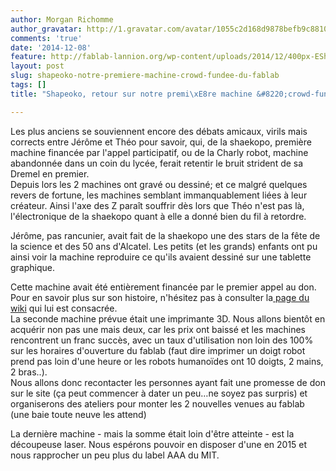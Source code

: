 ```yaml
---
author: Morgan Richomme
author_gravatar: http://1.gravatar.com/avatar/1055c2d168d9878befb9c8810eda96dc?s=96&d=mm&r=g
comments: 'true'
date: '2014-12-08'
feature: http://fablab-lannion.org/wp-content/uploads/2014/12/400px-EShapeOko_dual_Y_with_LXP.jpg
layout: post
slug: shapeoko-notre-premiere-machine-crowd-fundee-du-fablab
tags: []
title: "Shapeoko, retour sur notre premi\xE8re machine &#8220;crowd-fund\xE9e&#8221;"

---
```

Les plus anciens se souviennent encore des débats amicaux, virils mais
corrects entre Jérôme et Théo pour savoir, qui, de la shaekopo, première
machine financée par l'appel participatif, ou de la Charly robot, machine
abandonnée dans un coin du lycée, ferait retentir le bruit strident de sa
Dremel en premier.  
Depuis lors les 2 machines ont gravé ou dessiné; et ce malgré quelques revers
de fortune, les machines semblant immanquablement liées à leur créateur. Ainsi
l'axe des Z paraît souffrir dès lors que Théo n'est pas là, l'électronique de
la shaekopo quant à elle a donné bien du fil à retordre.

Jérôme, pas rancunier, avait fait de la shaekopo une des stars de la fête de
la science et des 50 ans d'Alcatel. Les petits (et les grands) enfants ont pu
ainsi voir la machine reproduire ce qu'ils avaient dessiné sur une tablette
graphique.

Cette machine avait été entièrement financée par le premier appel au don. Pour
en savoir plus sur son histoire, n'hésitez pas à consulter la[ page du
wiki](http://fablab-lannion.org/wiki/index.php?title=Shapeoko) qui lui est
consacrée.  
La seconde machine prévue était une imprimante 3D. Nous allons bientôt en
acquérir non pas une mais deux, car les prix ont baissé et les machines
rencontrent un franc succès, avec un taux d'utilisation non loin des 100% sur
les horaires d'ouverture du fablab (faut dire imprimer un doigt robot prend
pas loin d'une heure or les robots humanoïdes ont 10 doigts, 2 mains, 2
bras..).  
Nous allons donc recontacter les personnes ayant fait une promesse de don sur
le site (ça peut commencer à dater un peu…ne soyez pas surpris) et
organiserons des ateliers pour monter les 2 nouvelles venues au fablab (une
baie toute neuve les attend)

La dernière machine - mais la somme était loin d'être atteinte - est la
découpeuse laser. Nous espérons pouvoir en disposer d'une en 2015 et nous
rapprocher un peu plus du label AAA du MIT.


